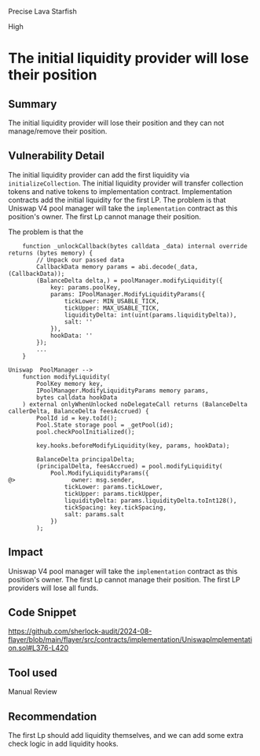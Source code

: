 Precise Lava Starfish

High

# The initial liquidity provider will lose their position

## Summary
The initial liquidity provider will lose their position and they can not manage/remove their position.

## Vulnerability Detail
The initial liquidity provider can add the first liquidity via `initializeCollection`. The initial liquidity provider will transfer collection tokens and native tokens to implementation contract. Implementation contracts add the initial liquidity for the first LP.
The problem is that Uniswap V4 pool manager will take the `implementation` contract as this position's owner. The first Lp cannot manage their position.

The problem is that the 
```solidity
    function _unlockCallback(bytes calldata _data) internal override returns (bytes memory) {
        // Unpack our passed data
        CallbackData memory params = abi.decode(_data, (CallbackData));
        (BalanceDelta delta,) = poolManager.modifyLiquidity({
            key: params.poolKey,
            params: IPoolManager.ModifyLiquidityParams({
                tickLower: MIN_USABLE_TICK,
                tickUpper: MAX_USABLE_TICK,
                liquidityDelta: int(uint(params.liquidityDelta)),
                salt: ''
            }),
            hookData: ''
        });
        ...
    }
```
```solidity
Uniswap  PoolManager -->
    function modifyLiquidity(
        PoolKey memory key,
        IPoolManager.ModifyLiquidityParams memory params,
        bytes calldata hookData
    ) external onlyWhenUnlocked noDelegateCall returns (BalanceDelta callerDelta, BalanceDelta feesAccrued) {
        PoolId id = key.toId();
        Pool.State storage pool = _getPool(id);
        pool.checkPoolInitialized();

        key.hooks.beforeModifyLiquidity(key, params, hookData);

        BalanceDelta principalDelta;
        (principalDelta, feesAccrued) = pool.modifyLiquidity(
            Pool.ModifyLiquidityParams({
@>                owner: msg.sender,
                tickLower: params.tickLower,
                tickUpper: params.tickUpper,
                liquidityDelta: params.liquidityDelta.toInt128(),
                tickSpacing: key.tickSpacing,
                salt: params.salt
            })
        );

```
## Impact
Uniswap V4 pool manager will take the `implementation` contract as this position's owner. The first Lp cannot manage their position. The first LP providers will lose all funds.

## Code Snippet
https://github.com/sherlock-audit/2024-08-flayer/blob/main/flayer/src/contracts/implementation/UniswapImplementation.sol#L376-L420

## Tool used

Manual Review

## Recommendation
The first Lp should add liquidity themselves, and we can add some extra check logic in add liquidity hooks.